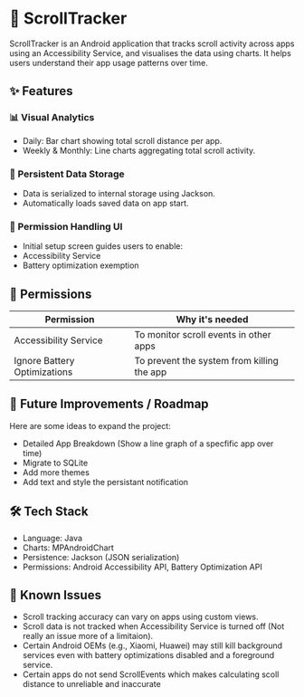 # 📱 ScrollTracker
ScrollTracker is an Android application that tracks scroll activity across apps using an Accessibility Service, and visualises the data using charts. It helps users understand their app usage patterns over time.

## ✨ Features

### 📊 Visual Analytics
- Daily: Bar chart showing total scroll distance per app.
- Weekly & Monthly: Line charts aggregating total scroll activity.

### 🧠 Persistent Data Storage
- Data is serialized to internal storage using Jackson.
- Automatically loads saved data on app start.

### 🔐 Permission Handling UI
- Initial setup screen guides users to enable:
- Accessibility Service
- Battery optimization exemption

## 🧾 Permissions
| Permission | Why it's needed |
| ---------- | --------------- | 
| Accessibility Service |	To monitor scroll events in other apps |
| Ignore Battery Optimizations | To prevent the system from killing the app |

## 🧪 Future Improvements / Roadmap
Here are some ideas to expand the project:
- Detailed App Breakdown (Show a line graph of a specfific app over time)
- Migrate to SQLite
- Add more themes
- Add text and style the persistant notification

## 🛠️ Tech Stack
- Language: Java
- Charts: MPAndroidChart
- Persistence: Jackson (JSON serialization)
- Permissions: Android Accessibility API, Battery Optimization API

## 🐞 Known Issues
- Scroll tracking accuracy can vary on apps using custom views.
- Scroll data is not tracked when Accessibility Service is turned off (Not really an issue more of a limitaion).
- Certain Android OEMs (e.g., Xiaomi, Huawei) may still kill background services even with battery optimizations disabled and a foreground service.
- Certain apps do not send ScrollEvents which makes calculating scoll distance to unreliable and inaccurate

